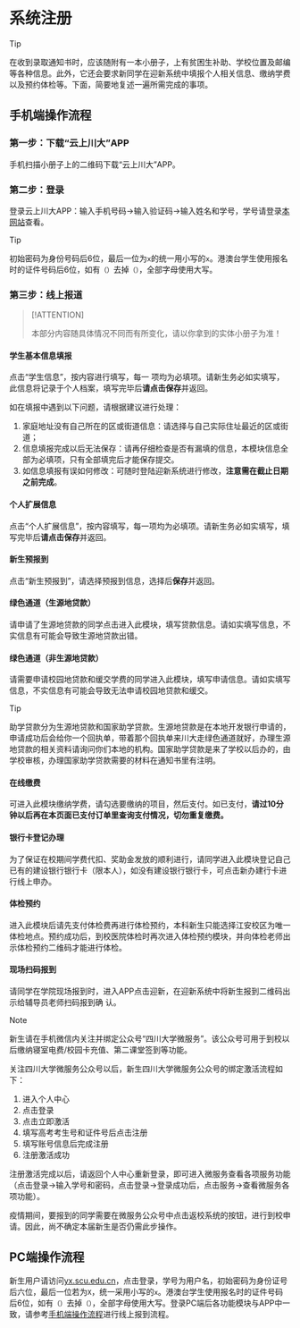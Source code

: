 # 系统注册

> [!TIP]
>
> 在收到录取通知书时，应该随附有一本小册子，上有贫困生补助、学校位置及邮编等各种信息。此外，它还会要求新同学在迎新系统中填报个人相关信息、缴纳学费以及预约体检等。下面，简要地复述一遍所需完成的事项。

## 手机端操作流程

### 第一步：下载“云上川大”APP

手机扫描小册子上的二维码下载“云上川大”APP。

### 第二步：登录

登录云上川大APP：输入手机号码→输入验证码→输入姓名和学号，学号请登录[本网站](https://yx.scu.edu.cn/)查看。

> [!TIP]
>
> 初始密码为身份号码后6位，最后一位为`x`的统一用小写的`x`。港澳台学生使用报名时的证件号码后6位，如有`（）`去掉`（）`，全部字母使用大写。

### 第三步：线上报道

> [!ATTENTION]
>
> 本部分内容随具体情况不同而有所变化，请以你拿到的实体小册子为准！

#### 学生基本信息填报

点击“学生信息”，按内容进行填写，每一 项均为必填项。请新生务必如实填写，此信息将记录于个人档案，填写完毕后**请点击保存**并返回。 

如在填报中遇到以下问题，请根据建议进行处理：

1. 家庭地址没有自己所在的区或街道信息：请选择与自己实际住址最近的区或街道；
2. 信息填报完成以后无法保存：请再仔细检查是否有漏填的信息，本模块信息全部为必填项，只有全部填完后才能保存提交。
3. 如信息填报有误如何修改：可随时登陆迎新系统进行修改，**注意需在截止日期之前完成**。

#### 个人扩展信息

点击“个人扩展信息”，按内容填写，每一项均为必填项。请新生务必如实填写，填写完毕后**请点击保存**并返回。

#### 新生预报到

点击“新生预报到”，请选择预报到信息，选择后**保存**并返回。

#### 绿色通道（生源地贷款）

请申请了生源地贷款的同学点击进入此模块，填写贷款信息。请如实填写信息，不实信息有可能会导致生源地贷款出错。

#### 绿色通道（非生源地贷款）

请需要申请校园地贷款和缓交学费的同学进入此模块，填写申请信息。请如实填写信息，不实信息有可能会导致无法申请校园地贷款和缓交。

> [!TIP]
>
> 助学贷款分为生源地贷款和国家助学贷款。生源地贷款是在本地开发银行申请的，申请成功后会给你一个回执单，带着那个回执单来川大走绿色通道就好，办理生源地贷款的相关资料请询问你们本地的机构。国家助学贷款是来了学校以后办的，由学校审核，办理国家助学贷款需要的材料在通知书里有注明。

#### 在线缴费

可进入此模块缴纳学费，请勾选要缴纳的项目，然后支付。如已支付，**请过10分钟以后再在本页面已支付订单里查询支付情况，切勿重复缴费。**

#### 银行卡登记办理

为了保证在校期间学费代扣、奖助金发放的顺利进行，请同学进入此模块登记自己已有的建设银行银行卡（限本人），如没有建设银行银行卡，可点击新办建行卡进行线上申办。

#### 体检预约

进入此模块后请先支付体检费再进行体检预约，本科新生只能选择江安校区为唯一体检地点。预约成功后，到校医院体检时再次进入体检预约模块，并向体检老师出示体检预约二维码才能进行体检。

#### 现场扫码报到

请同学在学院现场报到时，进入APP点击迎新，在迎新系统中将新生报到二维码出示给辅导员老师扫码报到确 认。

> [!NOTE]
>
> 新生请在手机微信内关注并绑定公众号“四川大学微服务”。该公众号可用于到校以后缴纳寝室电费/校园卡充值、第二课堂签到等功能。
>
> 关注四川大学微服务公众号以后，新生四川大学微服务公众号的绑定激活流程如下：
>
> 1. 进入个人中心
> 2. 点击登录
> 3. 点击立即激活
> 4. 填写高考考生号和证件号后点击注册
> 5. 填写账号信息后完成注册
> 6. 注册激活成功
>
> 注册激活完成以后，请返回个人中心重新登录，即可进入微服务查看各项服务功能（点击登录→输入学号和密码，点击登录→登录成功后，点击服务→查看微服务各项功能）。
>
> 疫情期间，要报到的同学需要在微服务公众号中点击返校系统的按钮，进行到校申请。因此，尚不确定本届新生是否仍需此步操作。

## PC端操作流程

新生用户请访问[yx.scu.edu.cn](https://yx.scu.edu.cn/)，点击登录，学号为用户名，初始密码为身份证号后六位，最后一位若为`X`，统一采用小写的`x`。港澳台学生使用报名时的证件号码后6位，如有`（）`去掉`（）`，全部字母使用大写。登录PC端后各功能模块与APP中一致，请参考[手机端操作流程](#手机端操作流程)进行线上报到流程。